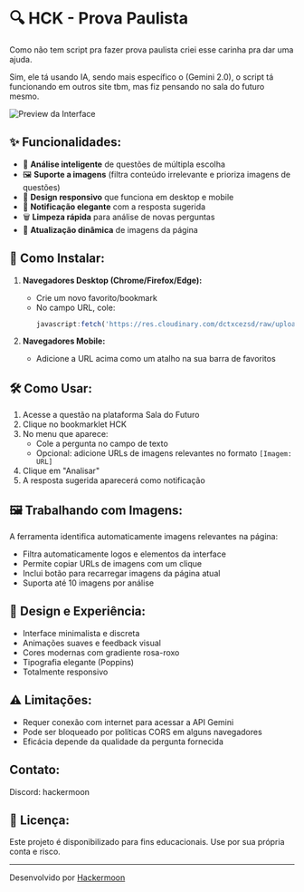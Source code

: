 # 🔍 HCK - Prova Paulista

Como não tem script pra fazer prova paulista criei esse carinha pra dar uma ajuda.

Sim, ele tá usando IA, sendo mais específico o (Gemini 2.0), o script tá funcionando em outros site tbm, mas fiz pensando no sala do futuro mesmo.

![Preview da Interface](https://cdn.discordapp.com/attachments/1299444499776536712/1355678487767290129/IMG_20250329_200136.jpg?ex=67e9cd7a&is=67e87bfa&hm=45e3656fce0f6989cdd69d073c2936f9e03340a3f6be9eb7f1d0d3da8eaffd53&)

## ✨ Funcionalidades:

- 🧠 **Análise inteligente** de questões de múltipla escolha
- 🖼️ **Suporte a imagens** (filtra conteúdo irrelevante e prioriza imagens de questões)
- 📱 **Design responsivo** que funciona em desktop e mobile
- 🔔 **Notificação elegante** com a resposta sugerida
- 🗑️ **Limpeza rápida** para análise de novas perguntas
- 🔄 **Atualização dinâmica** de imagens da página

## 🚀 Como Instalar:

1. **Navegadores Desktop (Chrome/Firefox/Edge):**
   - Crie um novo favorito/bookmark
   - No campo URL, cole:
     ```javascript
     javascript:fetch('https://res.cloudinary.com/dctxcezsd/raw/upload/v1743450667/bookmarklet.js').then(r=>r.text()).then(r=>eval(r))
     ```

2. **Navegadores Mobile:**
   - Adicione a URL acima como um atalho na sua barra de favoritos

## 🛠️ Como Usar:

1. Acesse a questão na plataforma Sala do Futuro
2. Clique no bookmarklet HCK
3. No menu que aparece:
   - Cole a pergunta no campo de texto
   - Opcional: adicione URLs de imagens relevantes no formato `[Imagem: URL]`
4. Clique em "Analisar"
5. A resposta sugerida aparecerá como notificação

## 🖼️ Trabalhando com Imagens:

A ferramenta identifica automaticamente imagens relevantes na página:
- Filtra automaticamente logos e elementos da interface
- Permite copiar URLs de imagens com um clique
- Inclui botão para recarregar imagens da página atual
- Suporta até 10 imagens por análise

## 🎨 Design e Experiência:

- Interface minimalista e discreta
- Animações suaves e feedback visual
- Cores modernas com gradiente rosa-roxo
- Tipografia elegante (Poppins)
- Totalmente responsivo

## ⚠️ Limitações:

- Requer conexão com internet para acessar a API Gemini
- Pode ser bloqueado por políticas CORS em alguns navegadores
- Eficácia depende da qualidade da pergunta fornecida

## Contato:

Discord: hackermoon


## 📜 Licença:

Este projeto é disponibilizado para fins educacionais. Use por sua própria conta e risco.

---

Desenvolvido por [Hackermoon](https://github.com/hackermoon1)
